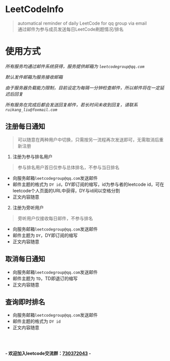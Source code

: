 # LeetCodeInfo
> automatical reminder of daily LeetCode for qq group via email  
> 通过邮件为参与成员发送每日LeetCode刷题情况/排名

# 使用方式
*所有服务均通过邮件系统获得，服务提供邮箱为 `leetcodegroup@qq.com`*

*默认发件邮箱为服务接收邮箱*

*由于服务器负载能力限制，目前设定为每隔一分钟检查邮件，所以邮件将在一定延迟后回复*

*所有服务在完成后都会发送回复邮件，若长时间未收到回复，请联系`ruikang_liu@foxmail.com`*

## 注册每日通知
> 可以随意在两种用户中切换，只需按另一流程再次发送即可，无需取消后重新注册
1. 注册为参与排名用户
> 参与排名用户首日仅参与总体排名，不参与当日排名
- 向服务邮箱`leetcodegroup@qq.com`发送邮件
- 邮件主题的格式为 `DY id`，DY即订阅的缩写，id为参与者的leetcode id，可在leetcode个人页面的URL中获得，DY与id间以空格分割
- 正文内容随意

2. 注册为旁听用户
> 旁听用户仅接收每日邮件，不参与排名
- 向服务邮箱`leetcodegroup@qq.com`发送邮件
- 邮件主题为 `DY`，DY即订阅的缩写
- 正文内容随意

## 取消每日通知
- 向服务邮箱`leetcodegroup@qq.com`发送邮件
- 邮件主题为 `TD`，TD即退订的缩写
- 正文内容随意

## 查询即时排名
- 向服务邮箱`leetcodegroup@qq.com`发送邮件
- 邮件主题的格式为 `DY id`
- 正文内容随意
  
<br><br>
  
__- 欢迎加入leetcode交流群：[730372043](//shang.qq.com/wpa/qunwpa?idkey=1a705940f91fff749a5048d09a5382b81e1fac23ffe33a4bd223120f4a6e37de) -__
